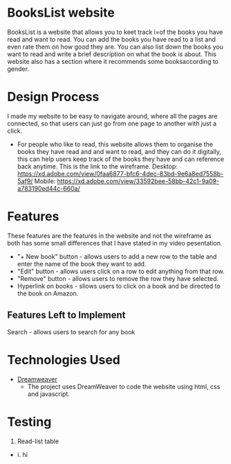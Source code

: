 # BooksList website
BooksList is a website that allows you to keet track i=of the books you have read and want to read. You can add the books you have read to a list and even rate them on how good they are. You can also list down the books you want to read and write a brief description on what the book is about. This website also has a section where it recommends some booksaccording to gender.

# Design Process
I made my website to be easy to navigate around, where all the pages are connected, so that users can just go from one page to another with just a click. 
* For people who like to read, this website allows them to organise the books they have read and and want to read, and they can do it digitally, this can help users keep track of the books they have and can reference back anytime.
This is the link to the wireframe. Desktop: https://xd.adobe.com/view/0faa6877-bfc6-4dec-83bd-9e6a8ed7558b-5af9/ Mobile: https://xd.adobe.com/view/33592bee-58bb-42c1-9a09-a783190ed44c-660a/

# Features
These features are the features in the website and not the wireframe as both has some small differences that I have stated in my video pesentation.
* "+ New book" button - allows users to add a new row to the table and enter the name of the book they want to add.
* "Edit" button - allows users click on a row to edit anything from that row.
* "Remove" button - allows users to remove the row they have selected.
* Hyperlink on books - sllows users to click on a book and be directed to the book on Amazon.

## Features Left to Implement
Search - allows users to search for any book

# Technologies Used
* [Dreamweaver](https://www.adobe.com/sea/products/dreamweaver.html?sdid=YXPZG54P&mv=search&ef_id=EAIaIQobChMIp-ihtNGd7QIVyn8rCh2hTgUcEAAYASAAEgIvY_D_BwE:G:s&s_kwcid=AL!3085!3!473940075243!e!!g!!dreamweaver&gclid=EAIaIQobChMIp-ihtNGd7QIVyn8rCh2hTgUcEAAYASAAEgIvY_D_BwE)
  * The project uses DreamWeaver to code the website using html, css and javascript.
  
# Testing
1. Read-list table
* i. hi
